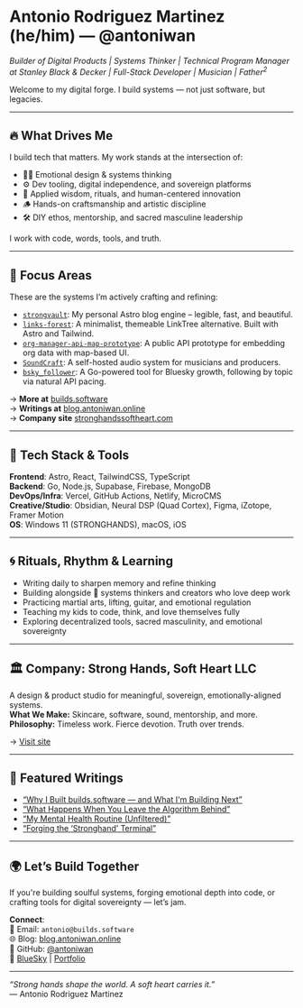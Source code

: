 # Antonio Rodriguez Martinez (he/him) — @antoniwan

_Builder of Digital Products | Systems Thinker | Technical Program Manager at Stanley Black & Decker | Full-Stack Developer | Musician | Father<sup>2</sup>_

Welcome to my digital forge. I build systems — not just software, but legacies.

---

## 🔥 What Drives Me

I build tech that matters. My work stands at the intersection of:

- ✊🏽 Emotional design & systems thinking  
- ⚙️ Dev tooling, digital independence, and sovereign platforms  
- 🧠 Applied wisdom, rituals, and human-centered innovation  
- 🪵 Hands-on craftsmanship and artistic discipline  
- 🛠️ DIY ethos, mentorship, and sacred masculine leadership  

I work with code, words, tools, and truth.

---

## 🧭 Focus Areas

These are the systems I’m actively crafting and refining:

- [`strongvault`](https://github.com/antoniwan/strongvault): My personal Astro blog engine – legible, fast, and beautiful.  
- [`links-forest`](https://github.com/antoniwan/links-forest): A minimalist, themeable LinkTree alternative. Built with Astro and Tailwind.  
- [`org-manager-api-map-prototype`](https://github.com/antoniwan/org-manager-api-map-prototype): A public API prototype for embedding org data with map-based UI.  
- [`SoundCraft`](https://github.com/antoniwan/SoundCraft): A self-hosted audio system for musicians and producers.  
- [`bsky_follower`](https://github.com/antoniwan/bsky_follower): A Go-powered tool for Bluesky growth, following by topic via natural API pacing.  

→ **More at** [builds.software](https://builds.software)  
→ **Writings at** [blog.antoniwan.online](https://blog.antoniwan.online)  
→ **Company site** [stronghandssoftheart.com](https://stronghandssoftheart.com)

---

## 🧰 Tech Stack & Tools

**Frontend**: Astro, React, TailwindCSS, TypeScript  
**Backend**: Go, Node.js, Supabase, Firebase, MongoDB  
**DevOps/Infra**: Vercel, GitHub Actions, Netlify, MicroCMS  
**Creative/Studio**: Obsidian, Neural DSP (Quad Cortex), Figma, iZotope, Framer Motion  
**OS**: Windows 11 (STRONGHANDS), macOS, iOS  

---

## 🌀 Rituals, Rhythm & Learning

- Writing daily to sharpen memory and refine thinking  
- Building alongside 🧠 systems thinkers and creators who love deep work  
- Practicing martial arts, lifting, guitar, and emotional regulation  
- Teaching my kids to code, think, and love themselves fully  
- Exploring decentralized tools, sacred masculinity, and emotional sovereignty  

---

## 🏛️ Company: Strong Hands, Soft Heart LLC

A design & product studio for meaningful, sovereign, emotionally-aligned systems.  
**What We Make:** Skincare, software, sound, mentorship, and more.  
**Philosophy:** Timeless work. Fierce devotion. Truth over trends.

→ [Visit site](https://stronghandssoftheart.com)  

---

## 📝 Featured Writings

- [“Why I Built builds.software — and What I'm Building Next”](https://medium.com/@wizards777/why-i-built-builds-software-and-what-im-building-next-8e9cda2c5043)
- [“What Happens When You Leave the Algorithm Behind”](https://medium.com/@wizards777/what-happens-when-you-leave-the-algorithm-behind-4b606eb54cc0)  
- [“My Mental Health Routine (Unfiltered)”](https://medium.com/@wizards777/my-mental-health-routine-unfiltered-1ebfc2b1bde9)  
- [“Forging the ‘Stronghand’ Terminal”](https://medium.com/@wizards777/forging-the-stronghand-terminal-from-chaos-to-command-c4e4df4d290c)

---

## 🌍 Let’s Build Together

If you're building soulful systems, forging emotional depth into code, or crafting tools for digital sovereignty — let’s jam.

**Connect**:  
📨 Email: `antonio@builds.software`  
🌐 Blog: [blog.antoniwan.online](https://blog.antoniwan.online)  
📘 GitHub: [@antoniwan](https://github.com/antoniwan)  
🔗 [BlueSky](https://bsky.app/profile/antoniwan.online) | [Portfolio](https://builds.software)

---

_“Strong hands shape the world. A soft heart carries it.”_  
— Antonio Rodriguez Martinez
